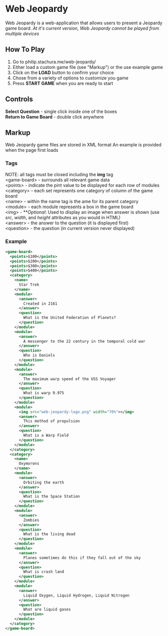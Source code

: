 # Web Jeopardy
Web Jeopardy is a web-application that allows users to present a Jeopardy game board.
*At it's current version, Web Jeopardy cannot be played from multiple devices*

## How To Play
1. Go to philip.stachura.me/web-jeopardy/
2. Either load a custom game file (see "Markup") or the use example game
3. Click on the **LOAD** button to confirm your choice
4. Chose from a variety of options to customize you game
5. Press **START GAME** when you are ready to start

## Controls 

**Select Question** - single click inside one of the boxes </br>
**Return to Game Board** - double click anywhere

## Markup
Web Jeopardy game files are stored in XML format
An example is provided when the page first loads

### Tags
NOTE: all tags must be closed including the **img** tag
</br>
\<game-board\> - surrounds all relevant game data</br>
    \<points\> - indicate the pint value to be displayed for each row of modules</br>
    \<category\> - each set represents one category of column of the game board</br>
        \<name\> - within the name tag is the ame for its parent category</br>
        \<module\> - each module represents a box in the game board</br>
            \<img\> - \*\**Optional*: Used to display an image when answer is shown (use *src*, *width*, and *height* attributes as you would in HTML)</br>
            \<answer\> - the answer to the question (it is displayed first)</br>
            \<question\> - the question (in current version never displayed)</br>
 
### Example
``` xml
<game-board>
  <points>$100</points>
  <points>$200</points>
  <points>$300</points>
  <points>$400</points>
  <category>
    <name>
      Star Trek
    </name>
    <module>
      <answer>
        Created in 2161
      </answer>
      <question>
        What is the United Federation of Planets?
      </question>
    </module>
    <module>
      <answer>
        A messenger to the 22 century in the temporal cold war
      </answer>
      <question>
        Who is Daniels
      </question>
    </module>
    <module>
      <answer>
        The maximum warp speed of the USS Voyager
      </answer>
      <question>
        What is warp 9.975
      </question>
    </module>
    <module>
      <img src="web-jeopardy-logo.png" width="70%"></img>
      <answer>
        This method of propulsion
      </answer>
      <question>
        What is a Warp Field
      </question>
    </module>
  </category>
  <category>
    <name>
      Oxymorons
    </name>
    <module>
      <answer>
        Orbiting the earth
      </answer>
      <question>
        What is the Space Station
      </question>
    </module>
    <module>
      <answer>
        Zombies
      </answer>
      <question>
        What is the living dead
      </question>
    </module>
    <module>
      <answer>
        Planes sometimes do this if they fall out of the sky
      </answer>
      <question>
        What is crash land
      </question>
    </module>
    <module>
      <answer>
        Liquid Oxygen, Liquid Hydrogen, Liquid Nitrogen
      </answer>
      <question>
        What are liquid gases
      </question>
    </module>
  </category>
</game-board>
```